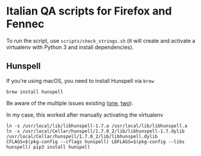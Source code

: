 # Italian QA scripts for Firefox and Fennec

To run the script, use `scripts/check_strings.sh` (it will create and activate a virtualenv with Python 3 and install dependencies).


## Hunspell

If you’re using macOS, you need to install Hunspell via `brew`

```
brew install hunspell
```

Be aware of the multiple issues existing ([one](https://github.com/blatinier/pyhunspell/issues/26), [two](https://github.com/blatinier/pyhunspell/issues/33)).

In my case, this worked after manually activating the virtualenv

```
ln -s /usr/local/lib/libhunspell-1.7.a /usr/local/lib/libhunspell.a
ln -s /usr/local/Cellar/hunspell/1.7.0_2/lib/libhunspell-1.7.dylib /usr/local/Cellar/hunspell/1.7.0_2/lib/libhunspell.dylib
CFLAGS=$(pkg-config --cflags hunspell) LDFLAGS=$(pkg-config --libs hunspell) pip3 install hunspell
```
